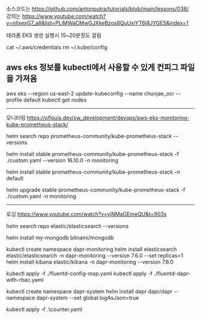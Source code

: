 소스코드는 https://github.com/antonputra/tutorials/blob/main/lessons/038/
강의는 https://www.youtube.com/watch?v=nIIxexG7_a8&list=PLiMWaCMwGJXkeBzos8QuUxiYT6j8JYGE5&index=1

테라폼 EKS 생성 실행시 15~20분정도 걸림

cat ~/.aws/credentials
rm ~/.kube/config
## aws eks 정보를 kubectl에서 사용할 수 있게 컨피그 파일을 가져옴
aws eks --region us-east-2 update-kubeconfig --name chunjae_ocr --profile default
kubectl get nodes 




------------------
모니터링
https://oflouis.dev/sw_development/devops/aws-eks-monitoring-kube-prometheus-stack/


helm search repo prometheus-community/kube-prometheus-stack --versions

helm install stable prometheus-community/kube-prometheus-stack -f ./custom.yaml --version 16.10.0 -n monitoring

helm install stable prometheus-community/kube-prometheus-stack -n default

helm upgrade stable prometheus-community/kube-prometheus-stack -f ./custom.yaml -n monitoring

----------------------------------------------
로깅
https://www.youtube.com/watch?v=yjNMaGEmeQU&t=903s


helm search repo elastic/elasticsearch --versions

helm install my-mongodb bitnami/mongodb 

kubectl create namespace dapr-monitoring
helm install elasticsearch elastic/elasticsearch -n dapr-monitoring  --version 7.6.0 --set replicas=1
helm install kibana elastic/kibana -n dapr-monitoring --version 7.6.0

kubectl apply -f ./fluentd-config-map.yaml
kubectl apply -f ./fluentd-dapr-with-rbac.yaml

kubectl create namespace dapr-system
helm install dapr dapr/dapr --namespace dapr-system --set global.logAsJson=true

kubectl apply -f .\counter.yaml

